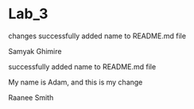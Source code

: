 # Lab_3

changes
successfully added name to README.md file

Samyak Ghimire

successfully added name to README.md file

My name is Adam, and this is my change

Raanee Smith